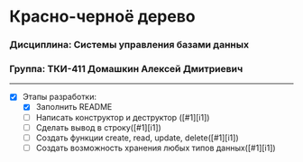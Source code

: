 # Красно-черноё дерево
### Дисциплина: Системы управления базами данных
### Группа: ТКИ-411 Домашкин Алексей Дмитриевич

------
- [X] Этапы разработки:
    - [X] Заполнить README
    - [ ] Написать конструктор и деструктор ([#1][i1])
    - [ ] Сделать вывод в строку([#1][i1])
    - [ ] Создать функции create, read, update, delete([#1][i1])
    - [ ] Создать возможность хранения любых типов данных([#1][i1])

